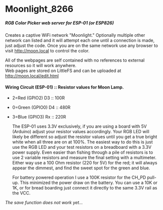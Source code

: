 # Moonlight_8266
##### RGB Color Picker web server for ESP-01 (or ESP826)


  Creates a captive WiFi network "Moonlight." Optionally multiple other network can listed and it will attempt each one until a connection is made, just adjust the code. Once you are on the same network use any browser to visit http://moon.local to control the color.

  All of the webpages are self contained with no references to external resources so it will work anywhere.  
Web pages are stored on LittleFS and can be uploaded at http://moon.local/edit.html

  
#### Wiring Circuit (ESP-01) :: Resistor values for Moon Lamp.
  
- 2=Red (GPIO2) D3   :: 100R
- 0=Green (GPIO0) D4  :: 480R
- 3=Blue (GPIO3) Rx   :: 220R

  The ESP-01 uses 3.3V exclusively, if you are using a board with 5V (Arduino) adjust your resistor values accordingly. Your RGB LED will likely be different so adjust the resistor values until you get a true bright white when all three are on at 100%. The easiest way to do this is just use the RGB LED and your test resistors on a breadboard with a 3.3V power supply. Even easier than fishing through a pile of resistors is to use 2 variable resistors and measure the final setting with a multimeter. Either way use a 100 Ohm resistor (220 for 5V) for the red; it will always appear the dimmest, and find the sweet spot for the green and blue.

  For battery powered operation I use a 100K resistor for the CH_PD pull-up. This minimized the power draw on the battery. You can use a 10K or 1K, or for bread boarding just connect it directly to the same 3.3V rail as the VCC.


*The save function does not work yet...*
